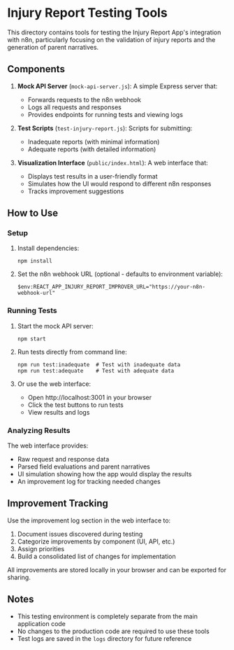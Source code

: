 # Injury Report Testing Tools

This directory contains tools for testing the Injury Report App's integration with n8n, particularly focusing on the validation of injury reports and the generation of parent narratives.

## Components

1. **Mock API Server** (`mock-api-server.js`): A simple Express server that:
   - Forwards requests to the n8n webhook
   - Logs all requests and responses
   - Provides endpoints for running tests and viewing logs

2. **Test Scripts** (`test-injury-report.js`): Scripts for submitting:
   - Inadequate reports (with minimal information)
   - Adequate reports (with detailed information)

3. **Visualization Interface** (`public/index.html`): A web interface that:
   - Displays test results in a user-friendly format
   - Simulates how the UI would respond to different n8n responses
   - Tracks improvement suggestions

## How to Use

### Setup

1. Install dependencies:
   ```
   npm install
   ```

2. Set the n8n webhook URL (optional - defaults to environment variable):
   ```
   $env:REACT_APP_INJURY_REPORT_IMPROVER_URL="https://your-n8n-webhook-url"
   ```

### Running Tests

1. Start the mock API server:
   ```
   npm start
   ```

2. Run tests directly from command line:
   ```
   npm run test:inadequate  # Test with inadequate data
   npm run test:adequate    # Test with adequate data
   ```

3. Or use the web interface:
   - Open http://localhost:3001 in your browser
   - Click the test buttons to run tests
   - View results and logs

### Analyzing Results

The web interface provides:
- Raw request and response data
- Parsed field evaluations and parent narratives
- UI simulation showing how the app would display the results
- An improvement log for tracking needed changes

## Improvement Tracking

Use the improvement log section in the web interface to:
1. Document issues discovered during testing
2. Categorize improvements by component (UI, API, etc.)
3. Assign priorities
4. Build a consolidated list of changes for implementation

All improvements are stored locally in your browser and can be exported for sharing.

## Notes

- This testing environment is completely separate from the main application code
- No changes to the production code are required to use these tools
- Test logs are saved in the `logs` directory for future reference
